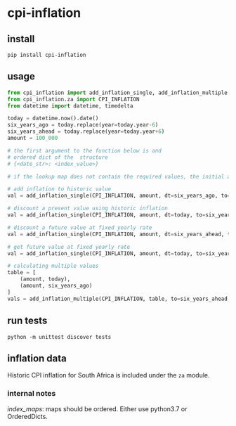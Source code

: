 # cpi-inflation

## install

```
pip install cpi-inflation
```

## usage

```python
from cpi_inflation import add_inflation_single, add_inflation_multiple
from cpi_inflation.za import CPI_INFLATION
from datetime import datetime, timedelta

today = datetime.now().date()
six_years_ago = today.replace(year=today.year-6)
six_years_ahead = today.replace(year=today.year+6)
amount = 100_000

# the first argument to the function below is and
# ordered dict of the  structure
# {<date_str>: <index_value>}

# if the lookup map does not contain the required values, the initial amount is returned unchanged.

# add inflation to historic value
val = add_inflation_single(CPI_INFLATION, amount, dt=six_years_ago, to=today)

# discount a present value using historic inflation
val = add_inflation_single(CPI_INFLATION, amount, dt=today, to=six_years_ago)

# discount a future value at fixed yearly rate
val = add_inflation_single(CPI_INFLATION, amount, dt=six_years_ahead, to=today, discounting_rate=1.06)

# get future value at fixed yearly rate
val = add_inflation_single(CPI_INFLATION, amount, dt=today, to=six_years_ahead, discounting_rate=1.06)

# calculating multiple values
table = [
    (amount, today),
    (amount, six_years_ago)
]
vals = add_inflation_multiple(CPI_INFLATION, table, to=six_years_ahead, discounting_rate=1.06)


```

## run tests

```
python -m unittest discover tests
```

## inflation data

Historic CPI inflation for South Africa is included under the `za` module.

### internal notes

*index_maps*: maps should be ordered. Either use python3.7 or OrderedDicts.